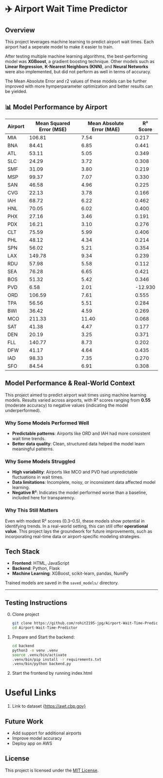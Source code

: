 # ✈️ Airport Wait Time Predictor

##  Overview

This project leverages machine learning to predict airport wait times. Each airport had a seperate model to make it easier to train.

After testing multiple machine learning algorithms, the best-performing model was **XGBoost**, a gradient boosting technique. Other models such as **Linear Regression**, **K-Nearest Neighbors (KNN)**, and **Neural Networks** were also implemented, but did not perform as well in terms of accuracy.



The Mean Absolute Error and r2 values of these models can be further improved with more hymperparameter optimization and better results can be yielded. 



## 📊 Model Performance by Airport

| Airport | Mean Squared Error (MSE) | Mean Absolute Error (MAE) | R² Score |
|---------|---------------------------|----------------------------|----------|
| MIA     | 106.81                    | 7.54                       | 0.217    |
| BNA     | 84.41                     | 6.85                       | 0.441    |
| ATL     | 53.11                     | 5.05                       | 0.349    |
| SLC     | 24.29                     | 3.72                       | 0.308    |
| SMF     | 31.09                     | 3.80                       | 0.219    |
| MSP     | 99.37                     | 7.07                       | 0.330    |
| SAN     | 46.58                     | 4.96                       | 0.225    |
| CVG     | 22.13                     | 3.78                       | 0.166    |
| IAH     | 68.72                     | 6.22                       | 0.462    |
| HNL     | 70.05                     | 6.02                       | 0.400    |
| PHX     | 27.16                     | 3.46                       | 0.191    |
| PDX     | 16.21                     | 3.10                       | 0.276    |
| CLT     | 75.59                     | 5.99                       | 0.406    |
| PHL     | 48.12                     | 4.34                       | 0.214    |
| SPN     | 56.02                     | 5.21                       | 0.354    |
| LAX     | 149.78                    | 9.34                       | 0.239    |
| RDU     | 57.98                     | 5.58                       | 0.112    |
| SEA     | 76.28                     | 6.65                       | 0.421    |
| BOS     | 51.32                     | 5.42                       | 0.346    |
| PVD     | 6.58                      | 2.01                       | -12.930  |
| ORD     | 106.59                    | 7.61                       | 0.555    |
| TPA     | 56.56                     | 5.51                       | 0.284    |
| BWI     | 36.42                     | 4.59                       | 0.269    |
| MCO     | 211.33                    | 11.40                      | 0.068    |
| SAT     | 41.38                     | 4.47                       | 0.177    |
| DEN     | 20.19                     | 3.25                       | 0.371    |
| FLL     | 140.77                    | 8.73                       | 0.202    |
| DFW     | 41.17                     | 4.64                       | 0.435    |
| IAD     | 98.33                     | 7.35                       | 0.270    |
| SFO     | 84.54                     | 6.91                       | 0.308    |

## Model Performance & Real-World Context

This project aimed to predict airport wait times using machine learning models. Results varied across airports, with R² scores ranging from **0.55** (moderate accuracy) to negative values (indicating the model underperformed).

### Why Some Models Performed Well
- **Predictable patterns**: Airports like ORD and IAH had more consistent wait time trends.
- **Better data quality**: Clean, structured data helped the model learn meaningful patterns.

### Why Some Models Struggled
- **High variability**: Airports like MCO and PVD had unpredictable fluctuations in wait times.
- **Data limitations**: Incomplete, noisy, or inconsistent data affected model learning.
- **Negative R²**: Indicates the model performed worse than a baseline, included here for transparency.

### Why This Still Matters
Even with modest R² scores (0.3–0.5), these models show potential in identifying trends. In a real-world setting, this can still offer **operational value**. This project lays the groundwork for future improvements, such as incorporating real-time data or airport-specific modeling strategies.



## Tech Stack

- **Frontend**: HTML, JavaScript
- **Backend**: Python, Flask
- **Machine Learning**: XGBoost, scikit-learn, pandas, NumPy

Trained models are saved in the `saved_models/` directory.

---

##  Testing Instructions
0. Clone project
   ```bash
   git clone https://github.com/rohit2195-jpg/Airport-Wait-Time-Predictor
   cd Airport-Wait-Time-Predictor
1. Prepare and Start the backend:

   ```bash
   cd backend
   python3 -m venv .venv
   source .venv/bin/activate
   .venv/bin/pip install -r requirements.txt
   .venv/bin/python backend.py

2. Start the frontend by running index.html

# Useful Links
1. Link to dataset {https://awt.cbp.gov}

##  Future Work

- Add support for additional airports
- Improve model accuracy
- Deploy app on AWS

## License

This project is licensed under the [MIT License](LICENSE).

